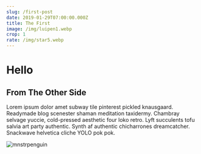 ```yaml
---
slug: /first-post
date: 2019-01-29T07:00:00.000Z
title: The First
image: /img/luipen1.webp
crop: 1
rate: /img/star5.webp
---
```

# Hello

## From The Other Side

Lorem ipsum dolor amet subway tile pinterest pickled knausgaard. Readymade blog scenester shaman meditation taxidermy. Chambray selvage yuccie, cold-pressed aesthetic four loko retro. Lyft succulents tofu salvia art party authentic. Synth af authentic chicharrones dreamcatcher. Snackwave helvetica cliche YOLO pok pok.

![mnstrpenguin](/img/luismenchaca_112px.png)
